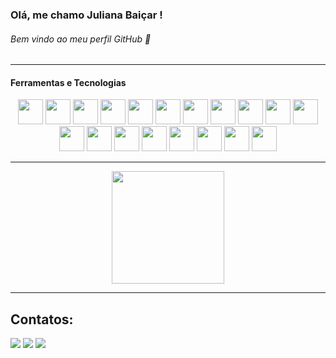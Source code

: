 ### Olá, me chamo Juliana Baiçar !
###### Bem vindo ao meu perfil GitHub 👋
---
#### Ferramentas e Tecnologias
<div align="center">
  <img loading="lazy" src="https://cdn.jsdelivr.net/gh/devicons/devicon/icons/git/git-original.svg" width="40" height="40"/> 
  <img loading="lazy" src="https://cdn.jsdelivr.net/gh/devicons/devicon/icons/php/php-original.svg" width="40" height="40"/> 
  <img loading="lazy" src="https://cdn.jsdelivr.net/gh/devicons/devicon/icons/laravel/laravel-original.svg" width="40" height="40"/> 
  <img loading="lazy" src="https://cdn.jsdelivr.net/gh/devicons/devicon/icons/mysql/mysql-original.svg" width="40" height="40"/>
  <img loading="lazy" src="https://cdn.jsdelivr.net/gh/devicons/devicon/icons/python/python-original-wordmark.svg" width="40" height="40"/>
  <img loading="lazy" src="https://cdn.jsdelivr.net/gh/devicons/devicon/icons/html5/html5-plain-wordmark.svg" width="40" height="40" /> 
  <img loading="lazy" src="https://cdn.jsdelivr.net/gh/devicons/devicon/icons/css3/css3-original.svg" width="40" height="40" /> 
  <img loading="lazy" src="https://cdn.jsdelivr.net/gh/devicons/devicon/icons/javascript/javascript-original.svg" width="40" height="40" /> 
  <img loading="lazy" src="https://cdn.jsdelivr.net/gh/devicons/devicon/icons/postman/postman-original-wordmark.svg" width="40" height="40" /> 
  <img loading="lazy" src="https://cdn.jsdelivr.net/gh/devicons/devicon/icons/insomnia/insomnia-original-wordmark.svg" width="40" height="40" /> 
  <img loading="lazy" src="https://cdn.jsdelivr.net/gh/devicons/devicon/icons/react/react-original-wordmark.svg" width="40" height="40" /> 
  <img loading="lazy" src="https://cdn.jsdelivr.net/gh/devicons/devicon/icons/selenium/selenium-original.svg" width="40" height="40" /> 
  <img loading="lazy" src="https://cdn.jsdelivr.net/gh/devicons/devicon/icons/jira/jira-original-wordmark.svg" width="40" height="40" /> 
  <img loading="lazy" src="https://cdn.jsdelivr.net/gh/devicons/devicon/icons/unifiedmodelinglanguage/unifiedmodelinglanguage-original.svg" width="40" height="40"/>
  <img loading="lazy" src="https://cdn.jsdelivr.net/gh/devicons/devicon/icons/tailwindcss/tailwindcss-original-wordmark.svg" width="40" height="40"/> 
  <img loading="lazy" src="https://cdn.jsdelivr.net/gh/devicons/devicon/icons/bootstrap/bootstrap-original-wordmark.svg" width="40" height="40"/>  
  <img loading="lazy" src="https://cdn.jsdelivr.net/gh/devicons/devicon/icons/materialui/materialui-original.svg" width="40" height="40" />  
  <img loading="lazy" src="https://cdn.jsdelivr.net/gh/devicons/devicon/icons/nodejs/nodejs-plain-wordmark.svg" width="40" height="40" /> 
  <img loading="lazy" src="https://robotframework.org/img/RF.svg" width="40" height="40" />
</div>          

---  

<div style="text-align: center;">
  <!-- Estatísticas do GitHub -->
  <img loading="lazy" height="180em" src="https://github-readme-stats.vercel.app/api?username=baicarjuliana&show_icons=true&theme=radical&count_private=true"/>
</div>


---
## Contatos:

<div>
  <a href="mailto:baicarjuliana@gmail.com"><img loading="lazy" src="https://img.shields.io/badge/Gmail-D14836?style=for-the-badge&logo=gmail&logoColor=white" target="_blank"></a>
  <a href="https://www.linkedin.com/in/juliana-baicar-silva?lipi=urn%3Ali%3Apage%3Ad_flagship3_profile_view_base_contact_details%3BVWSxpudgS%2Fecv1kJb8CbAw%3D%3D" target="_blank"><img loading="lazy" src="https://img.shields.io/badge/-LinkedIn-%230077B5?style=for-the-badge&logo=linkedin&logoColor=white" target="_blank"></a>  
  <a href="https://github.com/julianabaicar"><img loading="lazy" src="https://img.shields.io/badge/GitHub-000000?style=for-the-badge&logo=github&logoColor=white" target="_blank"></a>
</div>
